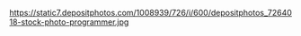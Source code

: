 https://static7.depositphotos.com/1008939/726/i/600/depositphotos_7264018-stock-photo-programmer.jpg
